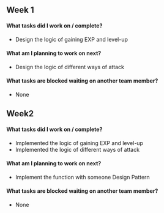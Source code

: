 ## Week 1

#### What tasks did I work on / complete?

- Design the logic of gaining EXP and level-up 

#### What am I planning to work on next?

- Design the logic of different ways of attack

#### What tasks are blocked waiting on another team member?

- None



## Week2

#### What tasks did I work on / complete?

- Implemented the logic of gaining EXP and level-up 
- Implemented the logic of different ways of attack

#### What am I planning to work on next?

- Implement the function with someone Design Pattern

#### What tasks are blocked waiting on another team member?

- None
